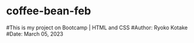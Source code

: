 # coffee-bean-feb
#This is my project on Bootcamp | HTML and CSS
#Author: Ryoko Kotake
#Date: March 05, 2023
